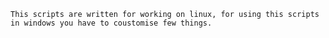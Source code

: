 ``This scripts are written for working on linux, for using this scripts in windows you have to coustomise few things.``
